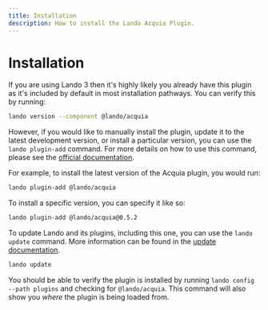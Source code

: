 ```yaml
---
title: Installation
description: How to install the Lando Acquia Plugin.
---
```


# Installation

If you are using Lando 3 then it's highly likely you already have this plugin as it's included by default in most installation pathways. You can verify this by running:

```sh
lando version --component @lando/acquia
```

However, if you would like to manually install the plugin, update it to the latest development version, or install a particular version, you can use the `lando plugin-add` command. For more details on how to use this command, please see the [official documentation](https://docs.lando.dev/cli/plugin-add.html).

For example, to install the latest version of the Acquia plugin, you would run:
```bash
lando plugin-add @lando/acquia
```

To install a specific version, you can specify it like so:
```bash
lando plugin-add @lando/acquia@0.5.2
```

To update Lando and its plugins, including this one, you can use the `lando update` command. More information can be found in the [update documentation](https://docs.lando.dev/cli/update.html).

```bash
lando update
```

You should be able to verify the plugin is installed by running `lando config --path plugins` and checking for `@lando/acquia`. This command will also show you _where_ the plugin is being loaded from.

<!-- TODO: Consider adding a section on how to uninstall the plugin. -->
